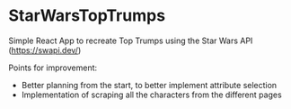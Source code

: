 # StarWarsTopTrumps

Simple React App to recreate Top Trumps using the Star Wars API (https://swapi.dev/)

Points for improvement: 
 - Better planning from the start, to better implement attribute selection
 - Implementation of scraping all the characters from the different pages
